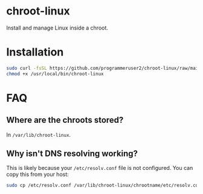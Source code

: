 # chroot-linux
Install and manage Linux inside a chroot.
# Installation
```bash
sudo curl -fsSL https://github.com/programmeruser2/chroot-linux/raw/main/chroot-linux > /usr/local/bin/chroot-linux
chmod +x /usr/local/bin/chroot-linux 
```
# FAQ
## Where are the chroots stored?
In `/var/lib/chroot-linux`.
## Why isn't DNS resolving working?
This is likely because your `/etc/resolv.conf` file is not configured. You can copy this from your host:
```bash
sudo cp /etc/resolv.conf /var/lib/chroot-linux/chrootname/etc/resolv.conf
``` 
